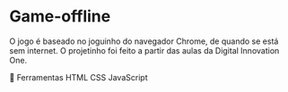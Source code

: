 # Game-offline

O jogo é baseado no joguinho do navegador Chrome, de quando se está sem internet. O projetinho foi feito a partir das aulas da Digital Innovation One.

🚀 Ferramentas
HTML
CSS
JavaScript
